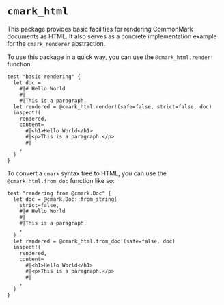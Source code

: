 # `cmark_html`

This package provides basic facilities for rendering CommonMark documents as HTML.
It also serves as a concrete implementation example for the `cmark_renderer` abstraction.

To use this package in a quick way, you can use the `@cmark_html.render!` function:

```moonbit
test "basic rendering" {
  let doc =
    #|# Hello World
    #|
    #|This is a paragraph.
  let rendered = @cmark_html.render!(safe=false, strict=false, doc)
  inspect!(
    rendered,
    content=
      #|<h1>Hello World</h1>
      #|<p>This is a paragraph.</p>
      #|
    ,
  )
}
```

To convert a `cmark` syntax tree to HTML, you can use the `@cmark_html.from_doc` function like so:

```moonbit
test "rendering from @cmark.Doc" {
  let doc = @cmark.Doc::from_string(
    strict=false,
    #|# Hello World
    #|
    #|This is a paragraph.
    ,
  )
  let rendered = @cmark_html.from_doc!(safe=false, doc)
  inspect!(
    rendered,
    content=
      #|<h1>Hello World</h1>
      #|<p>This is a paragraph.</p>
      #|
    ,
  )
}
```
